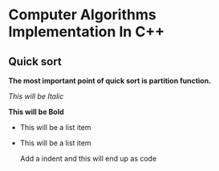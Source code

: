 Computer Algorithms Implementation In C++
==============

Quick sort
--------------
**The most important point of quick sort is partition function.**


*This will be Italic*

**This will be Bold**

- This will be a list item
- This will be a list item

    Add a indent and this will end up as code
